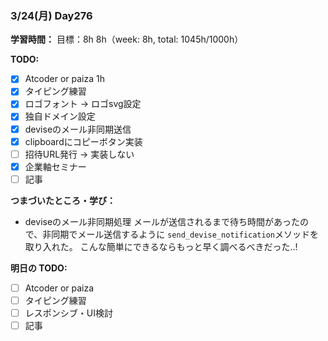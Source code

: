 ### 3/24(月) Day276

**学習時間：**
目標：8h
8h（week: 8h, total: 1045h/1000h）

**TODO:**
- [x] Atcoder or paiza 1h
- [x] タイピング練習
- [x] ロゴフォント -> ロゴsvg設定
- [x] 独自ドメイン設定
- [x] deviseのメール非同期送信
- [x] clipboardにコピーボタン実装
- [ ] 招待URL発行 -> 実装しない
- [x] 企業軸セミナー
- [ ] 記事

**つまづいたところ・学び：**
- deviseのメール非同期処理
メールが送信されるまで待ち時間があったので、非同期でメール送信するように
`send_devise_notification`メソッドを取り入れた。
こんな簡単にできるならもっと早く調べるべきだった..!

**明日の TODO:**
- [ ] Atcoder or paiza
- [ ] タイピング練習
- [ ] レスポンシブ・UI検討
- [ ] 記事

